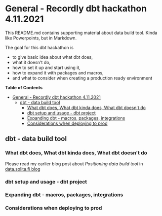 # General - Recordly dbt hackathon 4.11.2021

This README.md contains supporting material about data build tool. Kinda like Powerpoints, but in Markdown.

The goal for this dbt hackathon is 
* to give basic idea about what dbt does, 
* what it doesn't do, 
* how to set it up and start  using it, 
* how to expand it with packages and macros, 
* and what to consider when creating a production ready environment

**Table of Contents**

- [General - Recordly dbt hackathon 4.11.2021](#general---recordly-dbt-hackathon-4112021)
  - [dbt - data build tool](#dbt---data-build-tool)
    - [What dbt does, What dbt kinda does, What dbt doesn't do](#what-dbt-does-what-dbt-kinda-does-what-dbt-doesnt-do)
    - [dbt setup and usage - dbt project](#dbt-setup-and-usage---dbt-project)
    - [Expanding dbt - macros, packages, integrations](#expanding-dbt---macros-packages-integrations)
    - [Considerations when deploying to prod](#considerations-when-deploying-to-prod)

## dbt - data build tool


### What dbt does, What dbt kinda does, What dbt doesn't do

Please read my earlier blog post about *Positioning data build tool* in [data.solita.fi blog](https://data.solita.fi/positioning-data-build-tool-dbt-in-the-data-tooling-landscape/)
### dbt setup and usage - dbt project

### Expanding dbt - macros, packages, integrations

### Considerations when deploying to prod